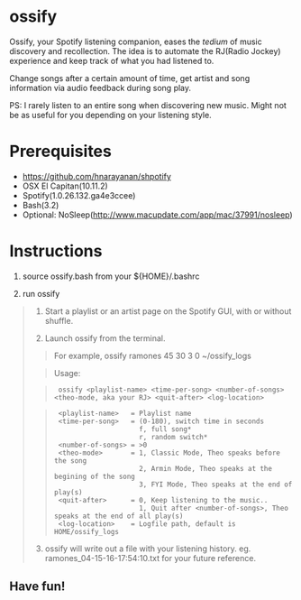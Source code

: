 # ossify

Ossify, your Spotify listening companion, eases the *tedium* of music discovery and recollection.
The idea is to automate the RJ(Radio Jockey) experience and keep track of what you had listened to.

Change songs after a certain amount of time, get artist and song information via audio feedback during song play.

PS: I rarely listen to an entire song when discovering new music.
Might not be as useful for you depending on your listening style.

# Prerequisites
- https://github.com/hnarayanan/shpotify
- OSX El Capitan(10.11.2)
- Spotify(1.0.26.132.ga4e3ccee)
- Bash(3.2)
- Optional: NoSleep(http://www.macupdate.com/app/mac/37991/nosleep)

# Instructions
1. source ossify.bash from your ${HOME}/.bashrc

2. run ossify

>  1. Start a playlist or an artist page on the Spotify GUI, with or without shuffle.
>
>  2. Launch ossify from the terminal.
>
> >  For example,
> >  ossify ramones 45 30 3 0 ~/ossify_logs
>
> >  Usage:
>
> >      ossify <playlist-name> <time-per-song> <number-of-songs> <theo-mode, aka your RJ> <quit-after> <log-location>
>
> >      <playlist-name>   = Playlist name
> >      <time-per-song>   = (0-180), switch time in seconds
> >                          f, full song*
> >                          r, random switch*
> >      <number-of-songs> = >0
> >      <theo-mode>       = 1, Classic Mode, Theo speaks before the song
> >                          2, Armin Mode, Theo speaks at the begining of the song
> >                          3, FYI Mode, Theo speaks at the end of play(s)
> >      <quit-after>      = 0, Keep listening to the music..
> >                          1, Quit after <number-of-songs>, Theo speaks at the end of all play(s)
> >      <log-location>    = Logfile path, default is HOME/ossify_logs
>
>
>  3. ossify will write out a file with your listening history. eg. ramones_04-15-16-17:54:10.txt for your future reference.

## Have fun!
